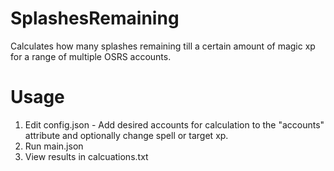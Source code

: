 # SplashesRemaining
Calculates how many splashes remaining till a certain amount of magic xp for a range of multiple OSRS accounts.

# Usage
1. Edit config.json - Add desired accounts for calculation to the "accounts" attribute and optionally change spell or target xp.
2. Run main.json
3. View results in calcuations.txt

